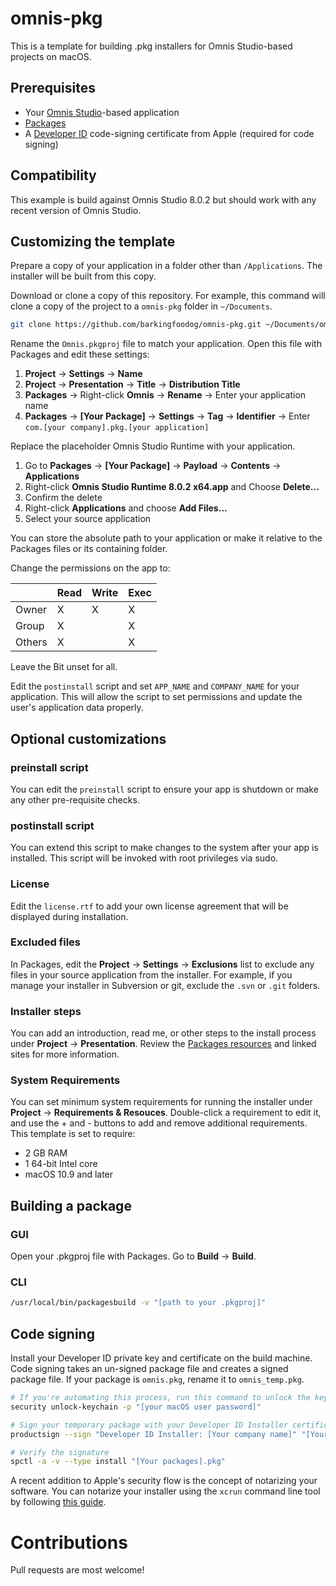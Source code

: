 # omnis-pkg
This is a template for building .pkg installers for Omnis Studio-based projects on macOS.

## Prerequisites
* Your [Omnis Studio](http://www.omnis.net)-based application
* [Packages](http://s.sudre.free.fr/Software/Packages/about.html)
* A [Developer ID](https://developer.apple.com/library/content/documentation/IDEs/Conceptual/AppDistributionGuide/DistributingApplicationsOutside/DistributingApplicationsOutside.html) code-signing certificate from Apple (required for code signing)

## Compatibility
This example is build against Omnis Studio 8.0.2 but should work with any recent version of Omnis Studio.

## Customizing the template
Prepare a copy of your application in a folder other than `/Applications`. The installer will be built from this copy.

Download or clone a copy of this repository. For example, this command will clone a copy of the project to a `omnis-pkg` folder in `~/Documents`.
```bash
git clone https://github.com/barkingfoodog/omnis-pkg.git ~/Documents/omnis-pkg
```

Rename the `Omnis.pkgproj` file to match your application. Open this file with Packages and edit these settings:
 1. **Project** -> **Settings** -> **Name**
 1. **Project** -> **Presentation** -> **Title** -> **Distribution Title**
 1. **Packages** -> Right-click **Omnis** -> **Rename** -> Enter your application name
 1. **Packages** -> **[Your Package]** -> **Settings** -> **Tag** -> **Identifier** -> Enter `com.[your company].pkg.[your application]`

Replace the placeholder Omnis Studio Runtime with your application.
 1. Go to **Packages** -> **[Your Package]** -> **Payload** -> **Contents** -> **Applications**
 1. Right-click **Omnis Studio Runtime 8.0.2 x64.app** and Choose **Delete...**
 1. Confirm the delete
 1. Right-click **Applications** and choose **Add Files...**
 1. Select your source application

You can store the absolute path to your application or make it relative to the Packages files or its containing folder.

Change the permissions on the app to:

|        | Read | Write | Exec |
| ------ | ---- | ----- | ---- |
| Owner  | X    | X     | X    |
| Group  | X    |       | X    |
| Others | X    |       | X    |

Leave the Bit unset for all.

Edit the `postinstall` script and set `APP_NAME` and `COMPANY_NAME` for your application. This will allow the script to set permissions and update the user's application data properly. 

## Optional customizations
### preinstall script
You can edit the `preinstall` script to ensure your app is shutdown or make any other pre-requisite checks.

### postinstall script
You can extend this script to make changes to the system after your app is installed. This script will be invoked with root privileges via sudo.

### License
Edit the `license.rtf` to add your own license agreement that will be displayed during installation.

### Excluded files
In Packages, edit the **Project** -> **Settings** -> **Exclusions** list to exclude any files in your source application from the installer. For example, if you manage your installer in Subversion or git, exclude the `.svn` or `.git` folders.

### Installer steps
You can add an introduction, read me, or other steps to the install process under **Project** -> **Presentation**. Review the [Packages resources](http://s.sudre.free.fr/Software/Packages/resources.html) and linked sites for more information.

### System Requirements
You can set minimum system requirements for running the installer under **Project** -> **Requirements & Resouces**. Double-click a requirement to edit it, and use the + and - buttons to add and remove additional requirements. This template is set to require:
* 2 GB RAM
* 1 64-bit Intel core
* macOS 10.9 and later

## Building a package
### GUI
Open your .pkgproj file with Packages. Go to **Build** -> **Build**.

### CLI
```bash
/usr/local/bin/packagesbuild -v "[path to your .pkgproj]"
```

## Code signing
Install your Developer ID private key and certificate on the build machine. Code signing takes an un-signed package file and creates a signed package file. If your package is `omnis.pkg`, rename it to `omnis_temp.pkg`.

```bash
# If you're automating this process, run this command to unlock the keychain so the Developer ID certificate can be accessed
security unlock-keychain -p "[your macOS user password]"

# Sign your temporary package with your Developer ID Installer certificate
productsign --sign "Developer ID Installer: [Your company name]" "[Your package]_temp.pkg" "[Your package].pkg"

# Verify the signature
spctl -a -v --type install "[Your packages].pkg"
```

A recent addition to Apple's security flow is the concept of notarizing your software. You can notarize your installer using the `xcrun` command line tool by following [this guide](https://developer.apple.com/documentation/security/notarizing_your_app_before_distribution/customizing_the_notarization_workflow?language=objc).

#
# Contributions
Pull requests are most welcome!